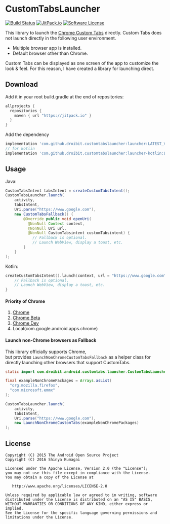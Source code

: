 # CustomTabsLauncher
[![Build Status](https://travis-ci.org/droibit/CustomTabsLauncher.svg?branch=develop)](https://travis-ci.org/droibit/CustomTabsLauncher) [![JitPack.io](https://jitpack.io/v/droibit/customtabslauncher.svg)](https://jitpack.io/#droibit/customtabslauncher) [![Software License](https://img.shields.io/badge/license-Apache%202.0-brightgreen.svg)](https://github.com/droibit/prefbinding/blob/develop/LICENSE)

This library to launch the [Chrome Custom Tabs](https://developer.chrome.com/multidevice/android/customtabs) directly.
Custom Tabs does not launch directly in the following user environment.

* Multiple browser app is installed.
* Default browser other than Chrome.

Custom Tabs can be displayed as one screen of the app to customize the look & feel. For this reason, I have created a library for launching direct.

## Download

Add it in your root build.gradle at the end of repositories:

```groovy
allprojects {
  repositories {
    maven { url "https://jitpack.io" }
  }
}
```

Add the dependency

```groovy
implementation 'com.github.droibit.customtabslauncher:launcher:LATEST_VERSION'
// for kotlin
implementation 'com.github.droibit.customtabslauncher:launcher-kotlin:LATEST_VERSION'
```

## Usage

Java:
```java
CustomTabsIntent tabsIntent = createCustomTabsIntent();
CustomTabsLauncher.launch(
    activity,
    tabsIntent,
    Uri.parse("https://www.google.com"),
    new CustomTabsFallback() {
        @Override public void openUri(
          @NonNull Context context,
          @NonNull Uri url,
          @NonNull CustomTabsintent customTabsintent) {
            // Fallback is optional.
            // Launch WebView, display a toast, etc.
        }
    }
);
```

Kotlin:

```kotlin
createCustomTabsIntent().launch(context, url = "https://www.google.com") { context, url, customTabsintent ->
    // Fallback is optional.
    // Launch WebView, display a toast, etc.
}
```

#### Priority of Chrome

1. [Chrome](https://play.google.com/store/apps/details?id=com.android.chrome)
2. [Chrome Beta](https://play.google.com/store/apps/details?id=com.chrome.beta)
3. [Chrome Dev](https://play.google.com/store/apps/details?id=com.chrome.dev)
4. Local(com.google.android.apps.chrome)

#### Launch non-Chrome browsers as Fallback

This library officially supports Chrome,   
but provides `LaunchNonChromeCustomTabsFallback` as a helper class for directly launching other browsers that support CustomTabs.

```Java
static import com.droibit.android.customtabs.launcher.CustomTabsLauncher.LaunchNonChromeCustomTabs;

final exampleNonChromePackages = Arrays.asList(
  "org.mozilla.firefox",
  "com.microsoft.emmx"
);

CustomTabsLauncher.launch(
    activity,
    tabsIntent,
    Uri.parse("https://www.google.com"),
    new LaunchNonChromeCustomTabs(exampleNonChromePackages)
);
```

## License

    Copyright (C) 2015 The Android Open Source Project
    Copyright (C) 2016 Shinya Kumagai

    Licensed under the Apache License, Version 2.0 (the "License");
    you may not use this file except in compliance with the License.
    You may obtain a copy of the License at

       http://www.apache.org/licenses/LICENSE-2.0

    Unless required by applicable law or agreed to in writing, software
    distributed under the License is distributed on an "AS IS" BASIS,
    WITHOUT WARRANTIES OR CONDITIONS OF ANY KIND, either express or implied.
    See the License for the specific language governing permissions and
    limitations under the License.
